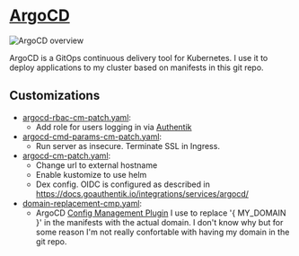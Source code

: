 # [ArgoCD](https://argo-cd.readthedocs.io/en/stable/)

![ArgoCD overview](https://argoproj.github.io/argo-cd-ui.gif)

ArgoCD is a GitOps continuous delivery tool for Kubernetes. I use it to deploy applications to my cluster based on manifests in this git repo.

## Customizations

- [argocd-rbac-cm-patch.yaml](manifests/argocd-rbac-cm-patch.yaml):
  - Add role for users logging in via [Authentik](../Authentik)
- [argocd-cmd-params-cm-patch.yaml](manifests/argocd-cmd-params-cm-patch.yaml):
  - Run server as insecure. Terminate SSL in Ingress.
- [argocd-cm-patch.yaml](manifests/argocd-cm-patch.yaml):
  - Change url to external hostname
  - Enable kustomize to use helm
  - Dex config. OIDC is configured as described in <https://docs.goauthentik.io/integrations/services/argocd/>
- [domain-replacement-cmp.yaml](domain-replacement-cmp.yaml):
  - ArgoCD [Config Management Plugin](https://argo-cd.readthedocs.io/en/stable/operator-manual/config-management-plugins/#config-management-plugins) I use to replace '{ MY_DOMAIN }' in the manifests with the actual domain. I don't know why but for some reason I'm not really confortable with having my domain in the git repo.
